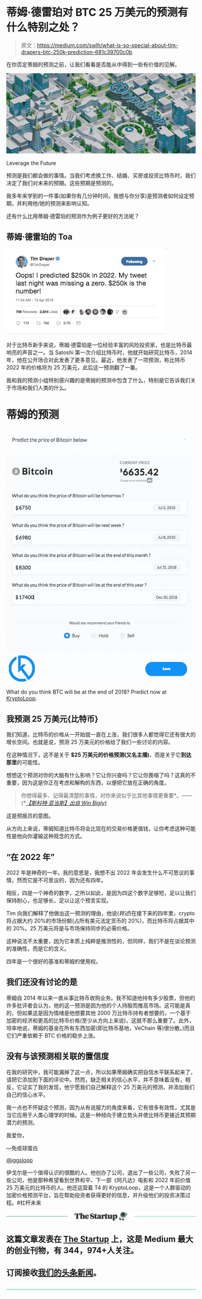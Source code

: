 # 蒂姆·德雷珀对 BTC 25 万美元的预测有什么特别之处？

> 原文：<https://medium.com/swlh/what-is-so-special-about-tim-drapers-btc-250k-prediction-681c39700c0b>

在你否定蒂姆的预测之前，让我们看看是否能从中得到一些有价值的见解。

![](img/6ad35a937b0d3284c5cfc0005d4cb9b4.png)

Leverage the Future

预测是我们都会做的事情。当我们考虑换工作、结婚、买房或投资比特币时，我们决定了我们对未来的预期。这些预期是预测的。

我多年来学到的一件事(如果你有几分钟时间，我想与你分享)是预测者如何设定预期，并利用他/她的预测来影响认知。

还有什么比用蒂姆·德雷珀的预测作为例子更好的方法呢？

## 蒂姆·德雷珀的 Toa

![](img/4666976ef9b8be51cda4012d9af19136.png)

对于比特币新手来说，蒂姆·德雷珀是一位经验丰富的风险投资家，也是比特币最响亮的声音之一。当 Satoshi 第一次介绍比特币时，他就开始研究比特币，2014 年，他在公开场合对此发表了更多意见。最近，他发表了一项预测，称比特币 2022 年的价格将为 25 万美元，此后这一预测翻了一番。

我和我的预测小组特别感兴趣的是蒂姆的预测中包含了什么，特别是它告诉我们关于市场和我们人类的什么。

# 蒂姆的预测

![](img/46d98dc4e0e8fd852a5b8cf148301fc0.png)

What do you think BTC will be at the end of 2018? Predict now at [KryptoLoop](http://www.kryptoloop.com).

## 我预测 25 万美元{比特币}

我们知道，比特币的价格从一开始就一直在上涨，我们很多人都觉得它还有很大的增长空间。也就是说，预测 25 万美元的价格给了我们一些讨论的内容。

在这种情况下，这不是关于 **$25 万美元的价格预测(又名主播)**，而是关于它**到达那里**的可能性。

想想这个预测对你的大脑有什么影响？它让你兴奋吗？它让你畏缩了吗？这真的不重要，因为这是你正在考虑和解构的东西，以便把它放在正确的角度。

> 你想得最多、记得最清楚的事情，对你来说似乎比其他事情更重要*。——(*[*【斯科特·亚当斯】出自 Win Bigly)*](https://www.amazon.com/dp/B06X1DWK4Q/ref=dp-kindle-redirect?_encoding=UTF8&btkr=1)

这是预报员的意图。

从方向上来说，蒂姆知道比特币将会比现在的交易价格更值钱，让你考虑这种可能性是他向你灌输这种观念的方式。

## “在 2022 年”

2022 年是神奇的一年。我的意思是，我想不出 2022 年会发生什么不可思议的事情，然而它是不可思议的，因为还有四年。

相反，四是一个神奇的数字，之所以如此，是因为四这个数字足够短，足以让我们保持耐心，也足够长，足以让这个预言实现。

Tim 向我们解释了他做出这一预测的理由，他说(*转述*)在接下来的四年里，crypto 将占据大约 20%的市场份额(占所有美元法定货币的 20%)，而比特币将占据其中的 20%。25 万美元将是与市场保持同步的必需价格。

这种说法不太重要，因为它本质上纯粹是推测性的，但同样，我们不是在谈论预测的准确性，而是它的含义。

四年是一个很好的基准和蒂姆的使用权。

## 我们还没有讨论的是

蒂姆自 2014 年以来一直从事比特币收购业务。我不知道他持有多少股票，但他的许多批评者会认为，他的这一预测是因为他的个人持股而推高市场。这可能是真的，但如果这是因为情绪是他想要其他 2000 万比特币持有者想要的，一个基于加密的经济和更高的比特币价格(至少从方向上来说)，这就不那么重要了。此外，坦率地说，蒂姆的基金在所有东西加密(即比特币基地，VeChain 等)很分散。)而且它们严重依赖于 BTC 价格的稳步上涨。

## 没有与该预测相关联的置信度

在我的研究中，我可能漏掉了这一点，所以如果蒂姆确实把自信水平联系起来了，请把它添加到下面的评论中。然而，缺乏相关的信心水平，并不意味着没有，相反，它证实了我的发现，他宁愿我们自己解释这个 25 万美元的预测，并添加我们自己的信心水平。

我一点也不怀疑这个预测，因为从有说服力的角度来看，它有很多有效性，尤其是当它应用于人类心理学的时候。这是一种倾向于建立势头并使比特币更接近其预期潜力的预测。

我爱你，

—免疫球蛋白

[@iggsloop](https://twitter.com/IggsLoop)

伊戈尔是一个值得认识的很酷的人。他创办了公司，退出了一些公司，失败了另一些公司，他是那种希望看到世界和平、下一部《阿凡达》电影和 2022 年前价值 25 万美元的比特币的人。他还运营着 T4 的 KryptoLoop，这是一个人群驱动的加密价格预测平台，旨在帮助投资者获得更好的信息，并升级他们的投资决策过程。#杠杆未来

[![](img/308a8d84fb9b2fab43d66c117fcc4bb4.png)](https://medium.com/swlh)

## 这篇文章发表在 [The Startup](https://medium.com/swlh) 上，这是 Medium 最大的创业刊物，有 344，974+人关注。

## 订阅接收[我们的头条新闻](http://growthsupply.com/the-startup-newsletter/)。

[![](img/b0164736ea17a63403e660de5dedf91a.png)](https://medium.com/swlh)